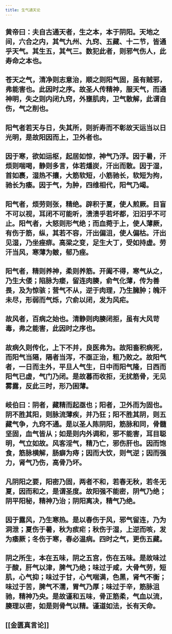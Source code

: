 ```yaml
---
title: 生气通天论
---
```


## 黄帝曰：夫自古通天者，生之本，本于阴阳。天地之间，六合之内，其气九州、九窍、五藏、十二节，皆通乎天气。其生五，其气三。数犯此者，则邪气伤人，此寿命之本也。
## 苍天之气，清净则志意治，顺之则阳气固，虽有贼邪，弗能害也。此因时之序。故圣人传精神，服天气，而通神明，失之则内闭九窍，外壅肌肉，卫气散解，此谓自伤，气之削也。
## 阳气者若天与日，失其所，则折寿而不彰故天运当以日光明，是故阳因而上，卫外者也。
## 因于寒，欲如运枢，起居如惊，神气乃浮。因于暑，汗烦则喘喝，静则多言，体若燔炭，汗出而散。因于湿，首如裹，湿热不攘，大筋软短，小筋驰长，软短为拘，驰长为痿。因于气，为肿，四维相代，阳气乃竭。
## 阳气者，烦劳则张，精绝。辟积于夏，使人煎厥。目盲不可以视，耳闭不可能听，溃溃乎若坏都，汩汩乎不可止。阳气者，大怒则形气绝；而血菀于上，使人薄厥，有伤于筋，纵，其若不容，汗出偏沮，使人偏枯。汗出见湿，乃坐痤痱。高梁之变，足生大丁，受如持虚。劳汗当风，寒薄为皴，郁乃痤。
## 阳气者，精则养神，柔则养筋。开阖不得，寒气从之，乃生大偻；陷脉为瘘，留连肉腠，俞气化薄，传为善畏，及为惊骇；营气不从，逆于肉理，乃生臃肿；魄汗未尽，形弱而气烁，穴俞以闭，发为风疟。
## 故风者，百病之始也。清静则肉腠闭拒，虽有大风苛毒，弗之能害，此因时之序也。
## 故病久则传化，上下不并，良医弗为。故阳畜积病死，而阳气当隔，隔者当泻，不亟正治，粗乃败之。故阳气者，一日而主外，平旦人气生，日中而阳气隆，日西而阳气已虚，气门乃闭。是故暮而收拒，无扰筋骨，无见雾露，反此三时，形乃困薄。
## 岐伯曰：阴者，藏精而起亟也；阳者，卫外而为固也。阴不胜其阳，则脉流薄疾，并乃狂；阳不胜其阴，则五藏气争，九窍不通。是以圣人陈阴阳，筋脉和同，骨髓坚固，血气皆从；如是则内外调和，邪不能害，耳目聪明，气立如故。风客淫气，精乃亡，邪伤肝也。因而饱食，筋脉横解，肠癖为痔；因而大饮，则气逆；因而强力，肾气乃伤，高骨乃坏。
## 凡阴阳之要，阳密乃固，两者不和，若春无秋，若冬无夏，因而和之，是谓圣度。故阳强不能密，阴气乃绝；阴平阳秘，精神乃治；阴阳离决，精气乃绝。
## 因于露风，乃生寒热。是以春伤于风，邪气留连，乃为洞泄；夏伤于暑，秋为痎疟；秋伤于湿，上逆而咳，发为痿厥；冬伤于寒，春必温病。四时之气，更伤五藏。
## 阴之所生，本在五味，阴之五宫，伤在五味。是故味过于酸，肝气以津，脾气乃绝；味过于咸，大骨气劳，短肌，心气抑；味过于甘，心气喘满，色黑，肾气不衡；味过于苦，脾气不濡，胃气乃厚；味过于辛，筋脉沮驰，精神乃央。是故谨和五味，骨正筋柔，气血以流，腠理以密，如是则骨气以精。谨道如法，长有天命。
## [[金匮真言论]]
